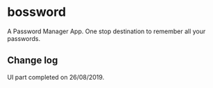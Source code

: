 # bossword

A Password Manager App. One stop destination to remember all your passwords.

## Change log

UI part completed on 26/08/2019.
